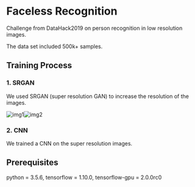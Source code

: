 # Faceless Recognition
Challenge from DataHack2019 on person recognition in low resolution images.

The data set included 500k+ samples.

## Training Process
### 1. SRGAN
We used SRGAN (super resolution GAN) to increase the resolution of the images. 

![img1](https://github.com/yussiroz/FacelessRecognition/blob/master/samples/example_1.jpg)![img2](https://github.com/yussiroz/FacelessRecognition/blob/master/samples/example_2.jpg)

### 2. CNN
We trained a CNN on the super resolution images.



## Prerequisites 
python = 3.5.6, tensorflow = 1.10.0, tensorflow-gpu = 2.0.0rc0
